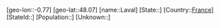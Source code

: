 ﻿---
location: [48.07,-0.77]
type: City
tags:
- geo/City


SpocWebEntityId: 31888
isDeleted: false
confidential: public

---
[geo-lon::-0.77]
[geo-lat::48.07]
[name::Laval]
[State::]
[Country::[France](geo/Continent/Europe/France.md)]
[StateId::]
[Population::]
[Unknown::]

